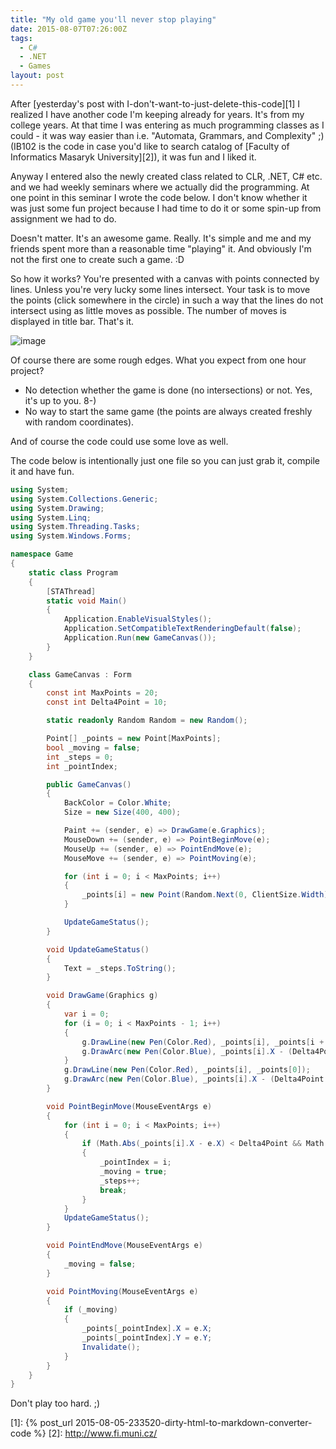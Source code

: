 ```yaml
---
title: "My old game you'll never stop playing"
date: 2015-08-07T07:26:00Z
tags:
  - C#
  - .NET
  - Games
layout: post
---
```

After [yesterday's post with I-don't-want-to-just-delete-this-code][1] I realized I have another code I'm keeping already for years. It's from my college years. At that time I was entering as much programming classes as I could - it was way easier than i.e. "Automata, Grammars, and Complexity" ;) (IB102 is the code in case you'd like to search catalog of [Faculty of Informatics Masaryk University][2]), it was fun and I liked it.

Anyway I entered also the newly created class related to CLR, .NET, C# etc. and we had weekly seminars where we actually did the programming. At one point in this seminar I wrote the code below. I don't know whether it was just some fun project because I had time to do it or some spin-up from assignment we had to do. 

<!-- excerpt -->

Doesn't matter. It's an awesome game. Really. It's simple and me and my friends spent more than a reasonable time "playing" it. And obviously I'm not the first one to create such a game. :D

So how it works? You're presented with a canvas with points connected by lines. Unless you're very lucky some lines intersect. Your task is to move the points (click somewhere in the circle) in such a way that the lines do not intersect using as little moves as possible. The number of moves is displayed in title bar. That's it.

![image](/i/233521/game.png)

Of course there are some rough edges. What you expect from one hour project?

* No detection whether the game is done (no intersections) or not. Yes, it's up to you. 8-)
* No way to start the same game (the points are always created freshly with random coordinates).

And of course the code could use some love as well.

The code below is intentionally just one file so you can just grab it, compile it and have fun.  

```csharp
using System;
using System.Collections.Generic;
using System.Drawing;
using System.Linq;
using System.Threading.Tasks;
using System.Windows.Forms;

namespace Game
{
	static class Program
	{
		[STAThread]
		static void Main()
		{
			Application.EnableVisualStyles();
			Application.SetCompatibleTextRenderingDefault(false);
			Application.Run(new GameCanvas());
		}
	}

	class GameCanvas : Form
	{
		const int MaxPoints = 20;
		const int Delta4Point = 10;

		static readonly Random Random = new Random();

		Point[] _points = new Point[MaxPoints];
		bool _moving = false;
		int _steps = 0;
		int _pointIndex;

		public GameCanvas()
		{
			BackColor = Color.White;
			Size = new Size(400, 400);

			Paint += (sender, e) => DrawGame(e.Graphics);
			MouseDown += (sender, e) => PointBeginMove(e);
			MouseUp += (sender, e) => PointEndMove(e);
			MouseMove += (sender, e) => PointMoving(e);

			for (int i = 0; i < MaxPoints; i++)
			{
				_points[i] = new Point(Random.Next(0, ClientSize.Width), Random.Next(0, ClientSize.Height));
			}

			UpdateGameStatus();
		}

		void UpdateGameStatus()
		{
			Text = _steps.ToString();
		}

		void DrawGame(Graphics g)
		{
			var i = 0;
			for (i = 0; i < MaxPoints - 1; i++)
			{
				g.DrawLine(new Pen(Color.Red), _points[i], _points[i + 1]);
				g.DrawArc(new Pen(Color.Blue), _points[i].X - (Delta4Point / 2), _points[i].Y - (Delta4Point / 2), Delta4Point, Delta4Point, 0, 360);
			}
			g.DrawLine(new Pen(Color.Red), _points[i], _points[0]);
			g.DrawArc(new Pen(Color.Blue), _points[i].X - (Delta4Point / 2), _points[i].Y - (Delta4Point / 2), Delta4Point, Delta4Point, 0, 360);
		}

		void PointBeginMove(MouseEventArgs e)
		{
			for (int i = 0; i < MaxPoints; i++)
			{
				if (Math.Abs(_points[i].X - e.X) < Delta4Point && Math.Abs(_points[i].Y - e.Y) < Delta4Point)
				{
					_pointIndex = i;
					_moving = true;
					_steps++;
					break;
				}
			}
			UpdateGameStatus();
		}

		void PointEndMove(MouseEventArgs e)
		{
			_moving = false;
		}

		void PointMoving(MouseEventArgs e)
		{
			if (_moving)
			{
				_points[_pointIndex].X = e.X;
				_points[_pointIndex].Y = e.Y;
				Invalidate();
			}
		}
	}
}
```

Don't play too hard. ;)

[1]: {% post_url 2015-08-05-233520-dirty-html-to-markdown-converter-code %}
[2]: http://www.fi.muni.cz/